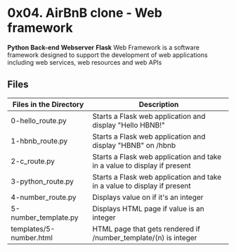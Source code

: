 # 0x04. AirBnB clone - Web framework

**Python** **Back-end** **Webserver** **Flask**
Web Framework is a software framework designed to support the development of web applications including web services, web resources and web APIs

## Files

| Files in the Directory  | Description                                                              |
| ----------------------- | ------------------------------------------------------------------------ |
| 0-hello_route.py        | Starts a Flask web application and display "Hello HBNB!"                 |
| 1-hbnb_route.py         | Starts a Flask web application and display "HBNB" on /hbnb               |
| 2-c_route.py            | Starts a Flask web application and take in a value to display if present |
| 3-python_route.py       | Starts a Flask web application and take in a value to display if present |
| 4-number_route.py       | Displays value on if it's an integer                                     |
| 5-number_template.py    | Displays HTML page if value is an integer                                |
| templates/5-number.html | HTML page that gets rendered if /number_template/(n) is integer          |
